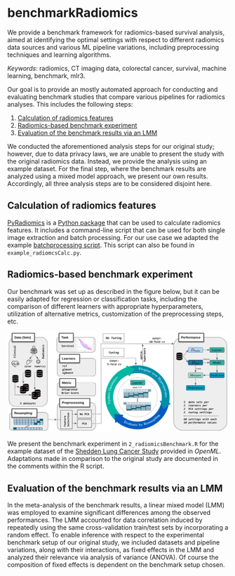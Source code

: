 # benchmarkRadiomics

We provide a benchmark framework for radiomics-based survival analysis, aimed at identifying the optimal settings with respect to different radiomics data sources and various ML pipeline variations, including preprocessing techniques and learning algorithms.

*Keywords*: radiomics, CT imaging data, colorectal cancer, survival, machine learning, benchmark, mlr3.


Our goal is to provide an mostly automated approach for conducting and evaluating benchmark studies that compare various pipelines for radiomics analyses. This includes the following steps:

1. [Calculation of radiomics features](#calculation-of-radiomics-features)
2. [Radiomics-based benchmark experiment](#radiomics-based-benchmark-experiment)
3. [Evaluation of the benchmark results via an LMM](#evaluation-of-the-benchmark-results-via-an-lmm)

We conducted the aforementioned analysis steps for our original study; however, due to data privacy laws, we are unable to present the study with the original radiomics data. Instead, we provide the analysis using an example dataset. For the final step, where the benchmark results are analyzed using a mixed model approach, we present our own results. Accordingly, all three analysis steps are to be considered disjoint here.


## Calculation of radiomics features

[PyRadiomics](https://pyradiomics.readthedocs.io/en/latest/) is a [Python package](https://github.com/AIM-Harvard/pyradiomics) that can be used to calculate radiomics features. It includes a command-line script that can be used for both single image extraction and batch processing. For our use case we adapted the example [batchprocessing script](https://github.com/AIM-Harvard/pyradiomics/blob/master/examples/batchprocessing.py). This script can also be found in `example_radiomcsCalc.py`.


## Radiomics-based benchmark experiment

Our benchmark was set up as described in the figure below, but it can be easily adapted for regression or classification tasks, including the comparison of different learners with appropriate hyperparameters, utilization of alternative metrics, customization of the preprocessing steps, etc.

![alt text](img/benchmarkPipelineSetup.png "Setup")

We present the benchmark experiment in `2_radiomicsBenchmark.R` for the example dataset of the [Shedden Lung Cancer Study](https://www.openml.org/search?type=data&status=any&id=1245) provided in *OpenML*. 
Adaptations made in comparison to the original study are documented in the comments within the R script.


## Evaluation of the benchmark results via an LMM

In the meta-analysis of the benchmark results, a linear mixed model (LMM) was employed to examine significant differences among the observed performances. The LMM accounted for data correlation induced by repeatedly using the same cross-validation train/test sets by incorporating a random effect. To enable inference with respect to the experimental benchmark setup of our original study, we included datasets and pipeline variations, along with their interactions, as fixed effects in the LMM and analyzed their relevance via analysis of variance (ANOVA). Of course the composition of fixed effects is dependent on the benchmark setup chosen.
